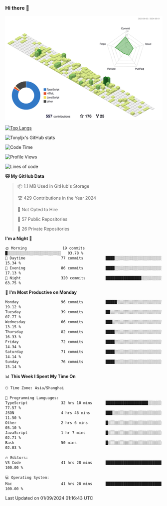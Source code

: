 ### Hi there 👋

![](./profile-3d-contrib/profile-green-animate.svg)

 

[![Top Langs](https://github-readme-stats.vercel.app/api/top-langs/?username=tonyljx)](https://github.com/anuraghazra/github-readme-stats)

![Tonyljx's GitHub stats](https://github-readme-stats.vercel.app/api?username=tonyljx&theme=default&show_icons=true)

 

<!--START_SECTION:waka-->
![Code Time](http://img.shields.io/badge/Code%20Time-695%20hrs%205%20mins-blue)

![Profile Views](http://img.shields.io/badge/Profile%20Views-15-blue)

![Lines of code](https://img.shields.io/badge/From%20Hello%20World%20I%27ve%20Written-620.3%20thousand%20lines%20of%20code-blue)

**🐱 My GitHub Data** 

> 📦 1.1 MB Used in GitHub's Storage 
 > 
> 🏆 429 Contributions in the Year 2024
 > 
> 🚫 Not Opted to Hire
 > 
> 📜 57 Public Repositories 
 > 
> 🔑 26 Private Repositories 
 > 
**I'm a Night 🦉** 

```text
🌞 Morning                19 commits          █░░░░░░░░░░░░░░░░░░░░░░░░   03.78 % 
🌆 Daytime                77 commits          ████░░░░░░░░░░░░░░░░░░░░░   15.34 % 
🌃 Evening                86 commits          ████░░░░░░░░░░░░░░░░░░░░░   17.13 % 
🌙 Night                  320 commits         ████████████████░░░░░░░░░   63.75 % 
```
📅 **I'm Most Productive on Monday** 

```text
Monday                   96 commits          █████░░░░░░░░░░░░░░░░░░░░   19.12 % 
Tuesday                  39 commits          ██░░░░░░░░░░░░░░░░░░░░░░░   07.77 % 
Wednesday                66 commits          ███░░░░░░░░░░░░░░░░░░░░░░   13.15 % 
Thursday                 82 commits          ████░░░░░░░░░░░░░░░░░░░░░   16.33 % 
Friday                   72 commits          ████░░░░░░░░░░░░░░░░░░░░░   14.34 % 
Saturday                 71 commits          ████░░░░░░░░░░░░░░░░░░░░░   14.14 % 
Sunday                   76 commits          ████░░░░░░░░░░░░░░░░░░░░░   15.14 % 
```


📊 **This Week I Spent My Time On** 

```text
🕑︎ Time Zone: Asia/Shanghai

💬 Programming Languages: 
TypeScript               32 hrs 10 mins      ███████████████████░░░░░░   77.57 % 
JSON                     4 hrs 46 mins       ███░░░░░░░░░░░░░░░░░░░░░░   11.50 % 
Other                    2 hrs 6 mins        █░░░░░░░░░░░░░░░░░░░░░░░░   05.10 % 
JavaScript               1 hr 7 mins         █░░░░░░░░░░░░░░░░░░░░░░░░   02.71 % 
Bash                     50 mins             █░░░░░░░░░░░░░░░░░░░░░░░░   02.03 % 

🔥 Editors: 
VS Code                  41 hrs 28 mins      █████████████████████████   100.00 % 

💻 Operating System: 
Mac                      41 hrs 28 mins      █████████████████████████   100.00 % 
```


 Last Updated on 01/09/2024 01:16:43 UTC
<!--END_SECTION:waka-->
